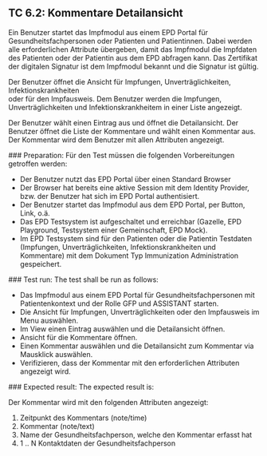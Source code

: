 ## TC 6.2: Kommentare Detailansicht
Ein Benutzer startet das Impfmodul aus einem EPD Portal für Gesundheitsfachpersonen oder Patienten
und Patientinnen.  Dabei werden alle erforderlichen Attribute übergeben, damit das Impfmodul die
Impfdaten des Patienten oder der Patientin aus dem EPD abfragen kann. Das Zertifikat der digitalen
Signatur ist dem Impfmodul bekannt und die Signatur ist gültig.

Der Benutzer öffnet die Ansicht für Impfungen, Unverträglichkeiten, Infektionskrankheiten  
oder für den Impfausweis. Dem Benutzer werden die Impfungen, Unverträglichkeiten und
Infektionskrankheitem in einer Liste angezeigt.

Der Benutzer wählt einen Eintrag aus und öffnet die Detailansicht. Der Benutzer öffnet die Liste der
Kommentare und wählt einen Kommentar aus. Der Kommentar wird dem Benutzer mit allen Attributen
angezeigt.

### Preparation:
Für den Test müssen die folgenden Vorbereitungen getroffen werden:
- Der Benutzer nutzt das EPD Portal über einen Standard Browser
- Der Browser hat bereits eine aktive Session mit dem Identity Provider, bzw. der Benutzer hat sich im EPD Portal authentisiert.
- Der Benutzer startet das Impfmodul aus dem EPD Portal, per Button, Link, o.ä.  
- Das EPD Testsystem ist aufgeschaltet und erreichbar (Gazelle, EPD Playground, Testsystem einer Gemeinschaft, EPD Mock).
- Im EPD Testsystem sind für den Patienten oder die Patientin Testdaten (Impfungen, Unverträglichkeiten, Infektionskrankheiten und Kommentare) mit dem Dokument Typ Immunization Administration gespeichert.

### Test run:
The test shall be run as follows:
- Das Impfmodul aus einem EPD Portal für Gesundheitsfachpersonen mit Patientenkontext und der Rolle GFP und ASSISTANT starten.
- Die Ansicht für Impfungen, Unverträglichkeiten oder den Impfausweis im Menu auswählen.
- Im View einen Eintrag auswählen und die Detailansicht öffnen.  
- Ansicht für die Kommentare öffnen.
- Einen Kommentar auswählen und die Detailansicht zum Kommentar via Mausklick auswählen.
- Verifizieren, dass der Kommentar mit den erforderlichen Attributen angezeigt wird.

### Expected result:
The expected result is:

Der Kommentar wird mit den folgenden Attributen angezeigt:  
1.	Zeitpunkt des Kommentars (note/time)
2.	Kommentar (note/text)
3.	Name der Gesundheitsfachperson, welche den Kommentar erfasst hat
4.	1 .. N Kontaktdaten der Gesundheitsfachperson
